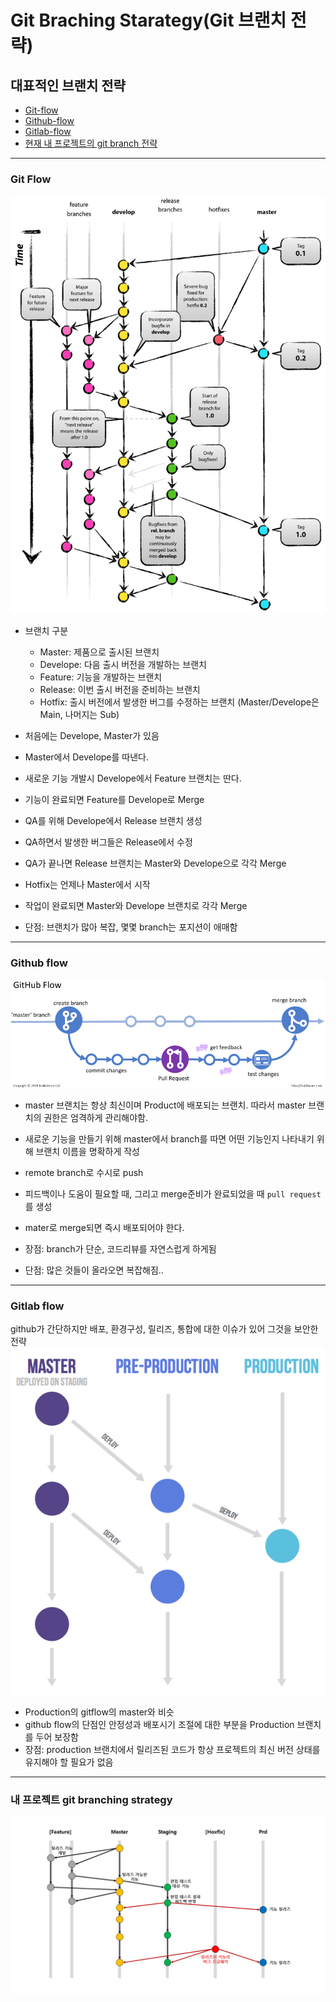 # Git Braching Starategy(Git 브랜치 전략)
## 대표적인 브랜치 전략
* [Git-flow](#git-flow)
* [Github-flow](#github-flow)
* [Gitlab-flow](#gitlab-flow)
* [현재 내 프로젝트의 git branch 전략](#내-프로젝트-git-branching-strategy)

------
### Git Flow
![git flow](/images/git/git-flow.png)
* 브랜치 구분
    * Master: 제품으로 출시된 브랜치
    * Develope: 다음 출시 버전을 개발하는 브랜치
    * Feature: 기능을 개발하는 브랜치
    * Release: 이번 출시 버전을 준비하는 브랜치
    * Hotfix: 출시 버전에서 발생한 버그를 수정하는 브랜치
(Master/Develope은 Main, 나머지는 Sub)

* 처음에는 Develope, Master가 있음
* Master에서 Develope를 따낸다.
* 새로운 기능 개발시 Develope에서 Feature 브랜치는 딴다.
* 기능이 완료되면 Feature를 Develope로 Merge  


* QA를 위해 Develope에서 Release 브랜치 생성
* QA하면서 발생한 버그들은 Release에서 수정
* QA가 끝나면 Release 브랜치는 Master와 Develope으로 각각 Merge  

* Hotfix는 언제나 Master에서 시작
* 작업이 완료되면 Master와 Develope 브랜치로 각각 Merge

* 단점: 브랜치가 많아 복잡, 몇몇 branch는 포지션이 애매함
------
### Github flow
![github flow](/images/git/github-flow.png)
* master 브랜치는 항상 최신이며 Product에 배포되는 브랜치. 따라서 master 브랜치의 권한은 엄격하게 관리해야함.
* 새로운 기능을 만들기 위해 master에서 branch를 따면 어떤 기능인지 나타내기 위해 브랜치 이름을 명확하게 작성
* remote branch로 수시로 push
* 피드백이나 도움이 필요할 때, 그리고 merge준비가 완료되었을 때 `pull request`를 생성
* mater로 merge되면 즉시 배포되어야 한다.

* 장점: branch가 단순, 코드리뷰를 자연스럽게 하게됨
* 단점: 많은 것들이 올라오면 복잡해짐..
------
### Gitlab flow
github가 간단하지만 배포, 환경구성, 릴리즈, 통합에 대한 이슈가 있어 그것을 보안한 전략
![gitlab flow](/images/git/gitlab-flow.png)

* Production의 gitflow의 master와 비슷
* github flow의 단점인 안정성과 배포시기 조절에 대한 부분을 Production 브랜치를 두어 보장함
* 장점: production 브랜치에서 릴리즈된 코드가 항상 프로젝트의 최신 버전 상태를 유지해야 할 필요가 없음
------
### 내 프로젝트 git branching strategy
![my git branch strategy](/images/git/my-git-branch-strategy.png)
